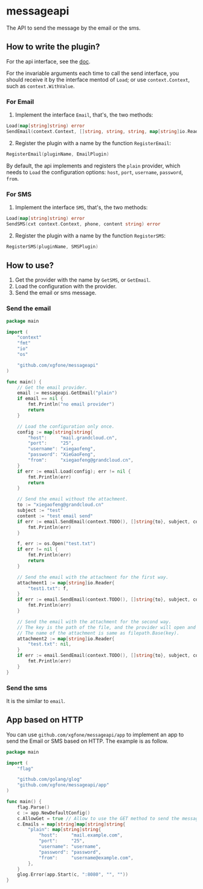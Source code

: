 messageapi
==========

The API to send the message by the email or the sms.

## How to write the plugin?

For the api interface, see the [doc](http://godoc.org/?q=github.com/xgfone/messageapi).

For the invariable arguments each time to call the send interface, you should receive it by the interface mentod of `Load`; or use `context.Context`, such as `context.WithValue`.

### For Email

1. Implement the interface `Email`, that's, the two methods:
```go
Load(map[string]string) error
SendEmail(context.Context, []string, string, string, map[string]io.Reader) error
```
2. Register the plugin with a name by the function `RegisterEmail`:
```go
RegisterEmail(pluginName, EmailPlugin)
```

By default, the api implements and registers the `plain` provider, which needs to `Load` the configuration options: `host`, `port`, `username`, `password`, `from`.

### For SMS

1. Implement the interface `SMS`, that's, the two methods:
```go
Load(map[string]string) error
SendSMS(cxt context.Context, phone, content string) error
```
2. Register the plugin with a name by the function `RegisterSMS`:
```go
RegisterSMS(pluginName, SMSPlugin)
```

## How to use?

1. Get the provider with the name by `GetSMS`, or `GetEmail`.
2. Load the configuration with the provider.
3. Send the email or sms message.

### Send the email
```go
package main

import (
	"context"
	"fmt"
	"io"
	"os"

	"github.com/xgfone/messageapi"
)

func main() {
	// Get the email provider.
	email := messageapi.GetEmail("plain")
	if email == nil {
		fmt.Println("no email provider")
		return
	}

	// Load the configuration only once.
	config := map[string]string{
		"host":     "mail.grandcloud.cn",
		"port":     "25",
		"username": "xiegaofeng",
		"password": "XieGaoFeng",
		"from":     "xiegaofeng@grandcloud.cn",
	}
	if err := email.Load(config); err != nil {
		fmt.Println(err)
		return
	}

	// Send the email without the attachment.
	to := "xiegaofeng@grandcloud.cn"
	subject := "test"
	content := "test email send"
	if err := email.SendEmail(context.TODO(), []string{to}, subject, content, nil); err != nil {
		fmt.Println(err)
	}

	f, err := os.Open("test.txt")
	if err != nil {
		fmt.Println(err)
		return
	}

	// Send the email with the attachment for the first way.
	attachment1 := map[string]io.Reader{
		"test1.txt": f,
	}
	if err := email.SendEmail(context.TODO(), []string{to}, subject, content, attachment1); err != nil {
		fmt.Println(err)
	}

	// Send the email with the attachment for the second way.
	// The key is the path of the file, and the provider will open and read it.
	// The name of the attachment is same as filepath.Base(key).
	attachment2 := map[string]io.Reader{
		"test.txt": nil,
	}
	if err := email.SendEmail(context.TODO(), []string{to}, subject, content, attachment2); err != nil {
		fmt.Println(err)
	}
}
```

### Send the sms

It is the similar to `email`.

## App based on HTTP

You can use `github.com/xgfone/messageapi/app` to implement an app to send the Email or SMS based on HTTP. The example is as follow.

```go
package main

import (
	"flag"

	"github.com/golang/glog"
	"github.com/xgfone/messageapi/app"
)

func main() {
	flag.Parse()
	c := app.NewDefaultConfig()
	c.AllowGet = true // Allow to use the GET method to send the message
	c.Emails = map[string]map[string]string{
		"plain": map[string]string{
			"host":     "mail.example.com",
			"port":     "25",
			"username": "username",
			"password": "password",
			"from":     "username@example.com",
		},
	}
	glog.Error(app.Start(c, ":8080", "", ""))
}
```
